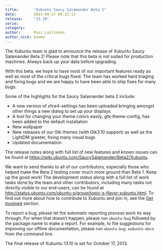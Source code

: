 ```yaml
---
title:       "Xubuntu Saucy Salamander Beta 2"
date:        2013-09-27 09:32:13
release:     "13.10"
serie:       
category:    
author:      Pasi Lallinaho
author_nick: knome
---
```


The Xubuntu team is glad to announce the release of Xubuntu Saucy Salamander Beta 2! Please note that this beta is not suited for production machines. Always back up your data before upgrading.

With this beta, we hope to have most of our important features ready as well as most of the critical bugs fixed. The team has worked hard triaging and fixing bugs and we are happy to have been able to ship fixes for many bugs.

Some of the highlights for the Saucy Salamander beta 2 include:

- A new version of xfce4-settings has been uploaded bringing amongst other things a new dialog to set up your displays
- A tool for changing your theme colors easily, gtk-theme-config, has been added to the default installation
- New wallpaper
- New releases of our Gtk themes (with Gtk3.10 support) as well as the LightDM greeter, fixing many visual bugs
- Updated documentation

The release notes along with full list of new features and known issues can be found at <https://wiki.ubuntu.com/SaucySalamander/Beta2/Xubuntu>.

We want to send thanks to all of our contributors, especially those who helped make the Beta 2 testing cover much more ground than Beta 1. Keep up the good work! The development status along with a full list of work tasks done by the team and other contributors, including many tasks not directly visible to our end-users, can be found at <http://status.ubuntu.com/ubuntu-s/group/topic-s-flavor-xubuntu.html>. To find out more about how to contribute to Xubuntu and join in, see the [Get Involved](http://xubuntu.org/contribute/ "Get Involved") section.

To report a bug, please let the automatic reporting process work its way through. For when that doesn’t happen, please run `ubuntu-bug` followed by the package name to make a report. For example, to file suggestions for improving our offline documentation, please run `ubuntu-bug xubuntu-docs` from the command line.

The final release of Xubuntu 13.10 is set for October 17, 2013.
